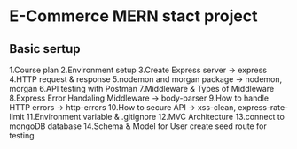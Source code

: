 # E-Commerce MERN stact project

## Basic sertup

1.Course plan
2.Environment setup
3.Create Express server -> express
4.HTTP request & response
5.nodemon and morgan package -> nodemon, morgan
6.API testing with Postman
7.Middleware & Types of Middleware
8.Express Error Handaling Middleware -> body-parser
9.How to handle HTTP errors -> http-errors
10.How to secure API -> xss-clean, express-rate-limit
11.Environment variable & .gitignore
12.MVC Architecture
13.connect to mongoDB database
14.Schema & Model for User
create seed route for testing